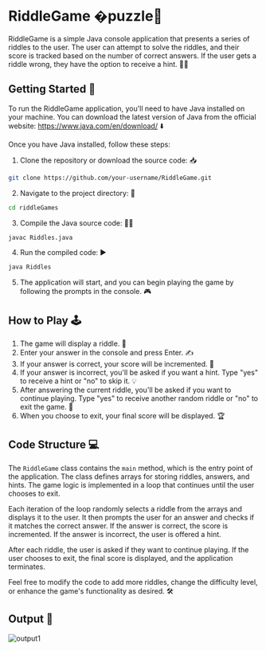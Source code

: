 # RiddleGame �puzzle🧩

RiddleGame is a simple Java console application that presents a series of riddles to the user. The user can attempt to solve the riddles, and their score is tracked based on the number of correct answers. If the user gets a riddle wrong, they have the option to receive a hint. 🤔💡

## Getting Started 🚀

To run the RiddleGame application, you'll need to have Java installed on your machine. You can download the latest version of Java from the official website: https://www.java.com/en/download/ ⬇️

Once you have Java installed, follow these steps:

1. Clone the repository or download the source code: 📥
```bash
git clone https://github.com/your-username/RiddleGame.git
   ```
   
2. Navigate to the project directory: 📂
```bash
cd riddleGames
```

3. Compile the Java source code: 👷‍♂️
```bash
javac Riddles.java
```

4. Run the compiled code: ▶️
```bash
java Riddles
```
5. The application will start, and you can begin playing the game by following the prompts in the console. 🎮

## How to Play 🕹️

1. The game will display a riddle. 🤔
2. Enter your answer in the console and press Enter. ✍️
3. If your answer is correct, your score will be incremented. 🎉
4. If your answer is incorrect, you'll be asked if you want a hint. Type "yes" to receive a hint or "no" to skip it. 💡
5. After answering the current riddle, you'll be asked if you want to continue playing. Type "yes" to receive another random riddle or "no" to exit the game. 🔄
6. When you choose to exit, your final score will be displayed. 🏆

## Code Structure 💻

The `RiddleGame` class contains the `main` method, which is the entry point of the application. The class defines arrays for storing riddles, answers, and hints. The game logic is implemented in a loop that continues until the user chooses to exit.

Each iteration of the loop randomly selects a riddle from the arrays and displays it to the user. It then prompts the user for an answer and checks if it matches the correct answer. If the answer is correct, the score is incremented. If the answer is incorrect, the user is offered a hint.

After each riddle, the user is asked if they want to continue playing. If the user chooses to exit, the final score is displayed, and the application terminates.

Feel free to modify the code to add more riddles, change the difficulty level, or enhance the game's functionality as desired. 🛠️

## Output 📸
![output1](https://github.com/Ibrahim-Naseef/riddleGames/assets/156147657/733643c9-0a4e-4f0c-b645-48c562d7cd58)

